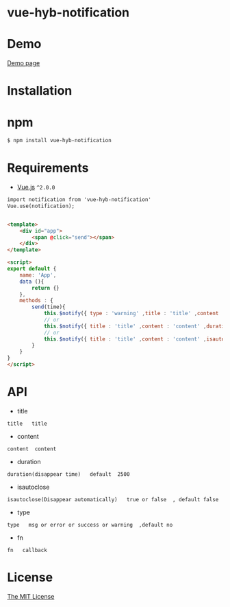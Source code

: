 # vue-hyb-notification


# Demo

[Demo page](https://jiuyekafei.github.io/vue-hyb-notification) 



# Installation
# npm

```html
$ npm install vue-hyb-notification
```


# Requirements

- [Vue.js](https://github.com/vuejs/vue) `^2.0.0`

```html
import notification from 'vue-hyb-notification'
Vue.use(notification);


<template>
	<div id="app">
		<span @click="send"></span>
	</div>
</template>

<script>
export default {
	name: 'App',
	data (){
		return {}
	},
	methods : {
		send(time){
			this.$notify({ type : 'warning' ,title : 'title' ,content : 'content' });
			// or
			this.$notify({ title : 'title' ,content : 'content' ,duration : 2500 });
			// or
			this.$notify({ title : 'title' ,content : 'content' ,isautoclose : true});
		}
	}
}
</script>
```


# API  
* title  
```
title   title
```
* content  
```
content  content 
```
* duration 
```
duration(disappear time)   default  2500
```
* isautoclose
```
isautoclose(Disappear automatically)   true or false  , default false
```
* type
```
type   msg or error or success or warning  ,default no
```
* fn
```
fn   callback
```
# License

[The MIT License](http://opensource.org/licenses/MIT)
